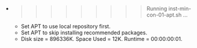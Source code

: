 * >>>>>>>>> Running inst-min-con-01-apt.sh ...
  * Set APT to use local repository first.
  * Set APT to skip installing recommended packages.
  * Disk size = 896336K. Space Used = 12K. Runtime = 00:00:00:01.
